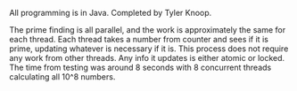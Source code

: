All programming is in Java.
Completed by Tyler Knoop.

The prime finding is all parallel, and the work is approximately the same for each thread. Each thread takes a number from counter and sees if it is prime, updating whatever is necessary if it is. This process does not require any work from other threads. Any info it updates is either atomic or locked. The time from testing was around 8 seconds with 8 concurrent threads calculating all 10^8 numbers.
